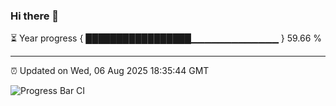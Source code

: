 ### Hi there 👋

⏳ Year progress { █████████████████▁▁▁▁▁▁▁▁▁▁▁▁▁ } 59.66 %

---

⏰ Updated on Wed, 06 Aug 2025 18:35:44 GMT

![Progress Bar CI](https://github.com/liununu/liununu/workflows/Progress%20Bar%20CI/badge.svg)
